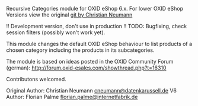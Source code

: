 Recursive Categories module for OXID eShop 6.x.
For lower OXID eShop Versions view the original [git by Christian Neumann](https://github.com/chrneumann/dk_recursivecats)

!! Development version, don't use in production !!
TODO: Bugfixing, check session filters (possibly won't work yet).

This module changes the default OXID eShop behaviour to list products of a
chosen category including the products in its subcategories.

The module is based on ideas posted in the OXID Community Forum (german):
http://forum.oxid-esales.com/showthread.php?t=16310

Contributons welcomed.

Original Author: Christian Neumann <cneumann@datenkarussell.de>
V6 Author: Florian Palme <florian.palme@internetfabrik.de>
